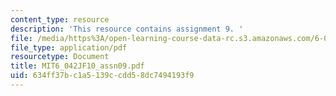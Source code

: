 ```yaml
---
content_type: resource
description: 'This resource contains assignment 9. '
file: /media/https%3A/open-learning-course-data-rc.s3.amazonaws.com/6-042j-mathematics-for-computer-science-fall-2010/634ff37bc1a5139ccdd58dc7494193f9_MIT6_042JF10_assn09.pdf
file_type: application/pdf
resourcetype: Document
title: MIT6_042JF10_assn09.pdf
uid: 634ff37b-c1a5-139c-cdd5-8dc7494193f9
---
```

